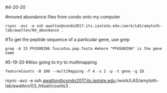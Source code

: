 #4-20-20

#moved abundance files from condo onto my computer
```
rsync -avz -e ssh awalton@condo2017.its.iastate.edu:/work/LAS/amytoth-lab/awalton/04_abundance .
```
#To get the peptide sequence of a particular gene, use grep

```
grep -A 15 PFUS08396 fuscatus.pep.fasta #where "PFUS08396" is the gene name
```

#5-19-20
#Also going to try to multimapping
```
featureCounts -B 100 --multiMapping -T 4 -s 2 -p -t gene -g ID
  ```
  rsync -avz -e ssh awalton@condo2017.its.iastate.edu:/work/LAS/amytoth-lab/awalton/03_hitsat/counts3 .
